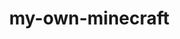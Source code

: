 <!DOCTYPE html>
<html lang="en">
<head>
  <meta charset="UTF-8">
  <title>MiniCraft</title>
  <style>
    body { margin: 0; overflow: hidden; }
    canvas { display: block; }
  </style>
</head>
<body>
  <script type="module">
    import * as THREE from 'https://cdn.skypack.dev/three@0.152.2';
    import { PointerLockControls } from 'https://cdn.skypack.dev/three/examples/jsm/controls/PointerLockControls.js';
    // Scene setup
    const scene = new THREE.Scene();
    const camera = new THREE.PerspectiveCamera(75, window.innerWidth/window.innerHeight, 0.1, 1000);
    const renderer = new THREE.WebGLRenderer();
    renderer.setSize(window.innerWidth, window.innerHeight);
    document.body.appendChild(renderer.domElement);

    // Lighting
    const light = new THREE.DirectionalLight(0xffffff, 1);
    light.position.set(5, 10, 7.5);
    scene.add(light);

    // Controls
    const controls = new PointerLockControls(camera, document.body);
    document.body.addEventListener('click', () => controls.lock());
    scene.add(controls.getObject());

    // Ground
    const groundSize = 20;
    for (let x = -groundSize; x < groundSize; x++) {
      for (let z = -groundSize; z < groundSize; z++) {
        addBlock(x, 0, z);
      }
    }
    // Add/Remove Blocks
    const blockGeometry = new THREE.BoxGeometry(1, 1, 1);
    const blockMaterial = new THREE.MeshStandardMaterial({ color: 0x8B4513 });
    const blocks = [];

    function addBlock(x, y, z) {
      const block = new THREE.Mesh(blockGeometry, blockMaterial.clone());
      block.position.set(x, y, z);
      scene.add(block);
      blocks.push(block);
    }

    // Raycasting for block interaction
    const raycaster = new THREE.Raycaster();
    const mouse = new THREE.Vector2();

    window.addEventListener('mousedown', () => {
      raycaster.setFromCamera(new THREE.Vector2(), camera);
      const intersects = raycaster.intersectObjects(blocks);
      if (intersects.length > 0) {
        const hit = intersects[0];
        if (event.button === 0) {
          // Left click = remove block
          scene.remove(hit.object);
          blocks.splice(blocks.indexOf(hit.object), 1);
        } else if (event.button === 2) {
          // Right click = place block
          const pos = hit.object.position.clone().add(hit.face.normal);
          addBlock(Math.round(pos.x), Math.round(pos.y), Math.round(pos.z));
        }
      }
    });

    window.addEventListener('contextmenu', e => e.preventDefault());

    // Movement
    const move = { forward: false, backward: false, left: false, right: false };
    document.addEventListener('keydown', e => {
      if (e.code === 'KeyW') move.forward = true;
      if (e.code === 'KeyS') move.backward = true;
      if (e.code === 'KeyA') move.left = true;
      if (e.code === 'KeyD') move.right = true;
    });
    document.addEventListener('keyup', e => {
      if (e.code === 'KeyW') move.forward = false;
      if (e.code === 'KeyS') move.backward = false;
      if (e.code === 'KeyA') move.left = false;
      if (e.code === 'KeyD') move.right = false;
    });

    const velocity = new THREE.Vector3();
    const speed = 0.1;

    function animate() {
      requestAnimationFrame(animate);

      if (controls.isLocked) {
        velocity.set(0, 0, 0);
        if (move.forward) velocity.z -= speed;
        if (move.backward) velocity.z += speed;
        if (move.left) velocity.x -= speed;
        if (move.right) velocity.x += speed;

        controls.moveRight(velocity.x);
        controls.moveForward(velocity.z);
      }

      renderer.render(scene, camera);
    }

    camera.position.y = 2;
    animate();
  </script>
</body>
</html>




# my-own-minecraft







